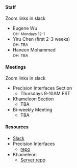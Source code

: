 #### Staff

Zoom links in slack

* Eugene Wu   
  <small>OH: Mondays 12-1 </small>   
* Yiru Chen (first 2-3 weeks)   
  <small>OH: TBA</small>
* Haneen Mohammed    
  <small>OH: TBA</small>

#### Meetings

Zoom links in slack

* Precision Interfaces Section
  * Thursdays 9-10AM EST
* Khameleon Section
  * TBA
* Bi-weekly Meeting
  * TBA

#### Resources

* [Slack](wulab2020summer.slack.com)
* Precision Interfaces
  * [repo](https://github.com/cudbg/pi)
* Khameleon 
  * [Server repo](https://github.com/cudbg/khameleon-server)


